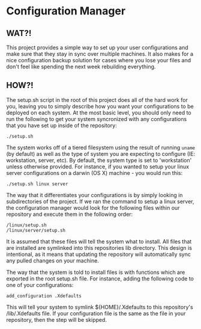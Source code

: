 Configuration Manager
=====================

WAT?!
-----

This project provides a simple way to set up your user configurations and make
sure that they stay in sync over multiple machines. It also makes for a nice
configuration backup solution for cases where you lose your files and don't
feel like spending the next week rebuilding everything.

HOW?!
-----

The setup.sh script in the root of this project does all of the hard work for
you, leaving you to simply describe how you want your configurations to be
deployed on each system. At the most basic level, you should only need to run
the following to get your system syncronized with any configurations that you
have set up inside of the repository:

    ./setup.sh

The system works off of a tiered filesystem using the result of running `uname`
(by default) as well as the type of system you are expecting to configure (IE:
workstation, server, etc). By default, the system type is set to 'workstation'
unless otherwise provided. For instance, if you wanted to setup your linux
server configurations on a darwin (OS X) machine - you would run this:

    ./setup.sh linux server

The way that it differentiates your configurations is by simply looking in
subdirectories of the project. If we ran the command to setup a linux server,
the configuration manager would look for the following files within our
repository and execute them in the following order:

    /linux/setup.sh
    /linux/server/setup.sh

It is assumed that these files will tell the system what to install. All
files that are installed are symlinked into this repositories lib
directory. This design is intentional, as it means that updating the
repository will automatically sync any pulled changes on your machine.

The way that the system is told to install files is with functions which
are exported in the root setup.sh file. For instance, adding the following
code to one of your configurations:

    add_configuration .Xdefaults

This will tell your system to symlink ${HOME}/.Xdefaults to this repository's
/lib/.Xdefaults file. If your configuration file is the same as the file
in your repository, then the step will be skipped.

